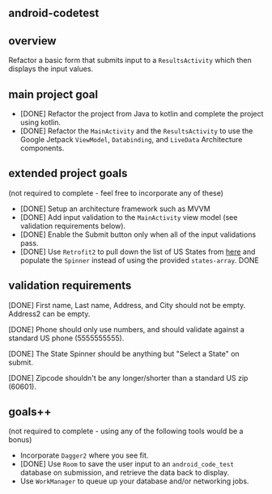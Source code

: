 ## android-codetest

## overview

Refactor a basic form that submits input to a `ResultsActivity` which then displays the input values.

## main project goal

* [DONE] Refactor the project from Java to kotlin and complete the project using kotlin.
* [DONE] Refactor the `MainActivity` and the `ResultsActivity` to use the Google Jetpack `ViewModel`, `Databinding`, and `LiveData` Architecture components.

## extended project goals
(not required to complete - feel free to incorporate any of these)

* [DONE] Setup an architecture framework such as MVVM
* [DONE] Add input validation to the `MainActivity` view model (see validation requirements below).
* [DONE] Enable the Submit button only when all of the input validations pass.
* [DONE] Use `Retrofit2` to pull down the list of US States from [here](https://api.jsonbin.io/b/60770a3c5b165e19f6201b95) and populate the `Spinner` instead of using the provided `states-array`. DONE

## validation requirements

[DONE] First name, Last name, Address, and City should not be empty. Address2 can be empty.

[DONE] Phone should only use numbers, and should validate against a standard US phone (5555555555).

[DONE] The State Spinner should be anything but "Select a State" on submit.

[DONE] Zipcode shouldn't be any longer/shorter than a standard US zip (60601).

## goals++
(not required to complete - using any of the following tools would be a bonus)

* Incorporate `Dagger2` where you see fit.
* [DONE] Use `Room` to save the user input to an `android_code_test` database on submission, and retrieve the data back to display.
* Use `WorkManager` to queue up your database and/or networking jobs.